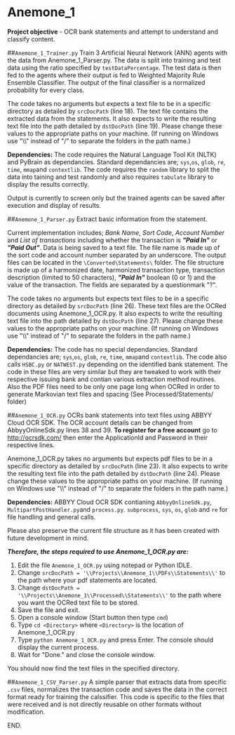 # **Anemone_1**
**Project objective** - OCR bank statements and attempt to understand and classify content.

##`Anemone_1_Trainer.py` 
Train 3 Artificial Neural Network (ANN) agents with the data from Anemone_1_Parser.py. The data is split into training and test data using the ratio specified by `testDataPercentage`. The test data is then fed to the agents where their output is fed to Weighted Majority Rule Ensemble Classifier. The output of the final classifier is a normalized probability for every class.

The code takes no arguments but expects a text file to be in a specific directory as detailed by `srcDocPath` (line 18). The text file contains the extracted data from the statements. It also expects to write the resulting text file into the path detailed by `dstDocPath` (line 19). Please change these values to the appropriate paths on your machine. (If running on Windows use "\\\\" instead of "/" to separate the folders in the path name.)

**Dependencies:** The code requires the Natural Language Tool Kit (NLTK) and PyBrain as dependancies. Standard dependancies are; `sys`,`os`, `glob`, `re`, `time`, `mmap`and `contextlib`. The code requires the `random` library to split the data into taining and test randomly and also requires `tabulate` library to display the results correctly.

Output is currently to screen only but the trained agents can be saved after execution and display of results.

##`Anemone_1_Parser.py` 
Extract basic information from the statement.

Current implementation includes; *Bank Name*, *Sort Code*, *Account Number* and *List of transactions* including whether the transaction is **_"Paid In"_** or **_"Paid Out"_**. Data is being saved to a text file. The file name is made up of the sort code and account number separated by an underscore. The output files can be located in the `\Converted\Statements\` folder. The file structure is made up of a harmonized date, harmonized transaction type, transaction description (limited to 50 characters), **_"Paid In"_** boolean (0 or 1) and the value of the transaction. The fields are separated by a questionmark "?".

The code takes no arguments but expects text files to be in a specific directory as detailed by `srcDocPath` (line 26). These text files are the OCRed documents using Anemone_1_OCR.py. It also expects to write the resulting text file into the path detailed by `dstDocPath` (line 27). Please change these values to the appropriate paths on your machine. (If running on Windows use "\\\\" instead of "/" to separate the folders in the path name.)

**Dependencies:** The code has no special dependancies. Standard dependancies are; `sys`,`os`, `glob`, `re`, `time`, `mmap`and `contextlib`. The code also calls `HSBC.py` or `NATWEST.py` depending on the identified bank statement. The code in these files are very similar but they are tweaked to work with their respective issuing bank and contian various extraction method routines. Also the PDF files need to be only one page long when OCRed in order to generate Markovian text files and spacing (See Processed/Statements/ folder)

##`Anemone_1_OCR.py` 
OCRs bank statements into text files using ABBYY Cloud OCR SDK. The OCR account details can be changed from AbbyyOnlineSdk.py lines 38 and 39. **To register for a free account** go to http://ocrsdk.com/ then enter the ApplicationId and Password in their respective lines.

Anemone_1_OCR.py takes no arguments but expects pdf files to be in a specific directory as detailed by `srcDocPath` (line 23). It also expects to write the resulting text file into the path detailed by `dstDocPath` (line 24). Please change these values to the appropriate paths on your machine. (If running on Windows use "\\\\" instead of "/" to separate the folders in the path name.)

**Dependencies:** ABBYY Cloud OCR SDK contianing `AbbyyOnlineSdk.py`, `MultipartPostHandler.py`and `process.py`. `subprocess`, `sys`, `os`, `glob` and `re` for file handling and general calls.

Please also preserve the current file structure as it has been created with future development in mind.

**_Therefore, the steps required to use Anemone_1_OCR.py are:_**
  1. Edit the file `Anemone_1_OCR.py` using notepad or Python IDLE.
  2. Change `srcDocPath = '\\Projects\\Anemone_1\\PDFs\\Statements\\'` to the path where your pdf statements are located.
  3. Change `dstDocPath = '\\Projects\\Anemone_1\\Processed\\Statements\\'` to the path where you want the OCRed text file to be stored. 
  4. Save the file and exit.
  5. Open a console window (Start button then type `cmd`)
  6. Type `cd <Directory>` where `<Directory>` is the location of Anemone_1_OCR.py
  7. Type `python Anemone_1_OCR.py` and press Enter. The console should display the current process.
  8. Wait for "Done." and close the console window.

You should now find the text files in the specified directory.

##`Anemone_1_CSV_Parser.py` 
A simple parser that extracts data from specific `.csv` files, normalizes the transaction code and saves the data in the correct format ready for training the calssifier. This code is specific to the files that were received and is not directly reusable on other formats without modification.


END.
